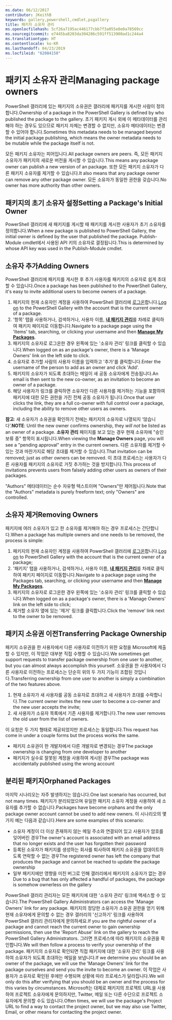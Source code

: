 ```yaml
---
ms.date: 06/12/2017
contributor: JKeithB
keywords: gallery,powershell,cmdlet,psgallery
title: 패키지 소유자 관리
ms.openlocfilehash: 5cf26a7195ac446177cbb7f3a055e8e0a78569cc
ms.sourcegitcommit: e7445ba8203da304286c591ff513900ad1c244a4
ms.translationtype: HT
ms.contentlocale: ko-KR
ms.lasthandoff: 04/23/2019
ms.locfileid: "62084150"
---
```

# <a name="managing-package-owners"></a><span data-ttu-id="a7ed6-103">패키지 소유자 관리</span><span class="sxs-lookup"><span data-stu-id="a7ed6-103">Managing package owners</span></span>

<span data-ttu-id="a7ed6-104">PowerShell 갤러리에 있는 패키지의 소유권은 갤러리에 패키지를 게시한 사람이 정의합니다.</span><span class="sxs-lookup"><span data-stu-id="a7ed6-104">Ownership of a package in the PowerShell Gallery is defined by who published the package to the gallery.</span></span>
<span data-ttu-id="a7ed6-105">초기 패키지 게시 외에 이 메타데이터를 관리해야 하는 경우도 있으므로 패키지 자체는 변경할 수 없지만, 소유자 메타데이터는 변경할 수 있어야 합니다.</span><span class="sxs-lookup"><span data-stu-id="a7ed6-105">Sometimes this metadata needs to be managed beyond the initial package publishing, which means the owner metadata needs to be mutable while the package itself is not.</span></span>

<span data-ttu-id="a7ed6-106">모든 패키지 소유자는 피어입니다.</span><span class="sxs-lookup"><span data-stu-id="a7ed6-106">All package owners are peers.</span></span>
<span data-ttu-id="a7ed6-107">즉, 모든 패키지 소유자가 패키지의 새로운 버전을 게시할 수 있습니다.</span><span class="sxs-lookup"><span data-stu-id="a7ed6-107">This means any package owner can publish a new version of an package.</span></span> <span data-ttu-id="a7ed6-108">또한 모든 패키지 소유자가 다른 패키지 소유자를 제거할 수 있습니다.</span><span class="sxs-lookup"><span data-stu-id="a7ed6-108">It also means that any package owner can remove any other package owner.</span></span>
<span data-ttu-id="a7ed6-109">모든 소유자가 동일한 권한을 갖습니다.</span><span class="sxs-lookup"><span data-stu-id="a7ed6-109">No owner has more authority than other owners.</span></span>

## <a name="setting-a-packages-initial-owner"></a><span data-ttu-id="a7ed6-110">패키지의 초기 소유자 설정</span><span class="sxs-lookup"><span data-stu-id="a7ed6-110">Setting a Package's Initial Owner</span></span>

<span data-ttu-id="a7ed6-111">PowerShell 갤러리에 새 패키지를 게시할 때 패키지를 게시한 사용자가 초기 소유자를 정의합니다.</span><span class="sxs-lookup"><span data-stu-id="a7ed6-111">When a new package is published to PowerShell Gallery, the initial owner is defined by the user that published the package.</span></span> <span data-ttu-id="a7ed6-112">Publish-Module cmdlet에서 사용된 API 키의 소유자로 결정됩니다.</span><span class="sxs-lookup"><span data-stu-id="a7ed6-112">This is determined by whose API key was used in the Publish-Module cmdlet.</span></span>

## <a name="adding-owners"></a><span data-ttu-id="a7ed6-113">소유자 추가</span><span class="sxs-lookup"><span data-stu-id="a7ed6-113">Adding Owners</span></span>

<span data-ttu-id="a7ed6-114">PowerShell 갤러리에 패키지를 게시한 후 추가 사용자를 패키지의 소유자로 쉽게 초대할 수 있습니다.</span><span class="sxs-lookup"><span data-stu-id="a7ed6-114">Once a package has been published to the PowerShell Gallery, it's easy to invite additional users to become owners of a package.</span></span>

1. <span data-ttu-id="a7ed6-115">패키지의 현재 소유자인 계정을 사용하여 PowerShell 갤러리에 [로그온](https://powershellgallery.com/users/account/LogOn)합니다.</span><span class="sxs-lookup"><span data-stu-id="a7ed6-115">[Log on](https://powershellgallery.com/users/account/LogOn) to the PowerShell Gallery with the account that is the current owner of a package.</span></span>
2. <span data-ttu-id="a7ed6-116">'항목' 탭을 사용하거나, 검색하거나, 사용자 이름, [**내 패키지 관리**](https://www.powershellgallery.com/account/Packages)를 차례로 클릭하여 패키지 페이지로 이동합니다.</span><span class="sxs-lookup"><span data-stu-id="a7ed6-116">Navigate to a package page using the 'Items' tab, searching, or clicking your username and then [**Manage My Packages**](https://www.powershellgallery.com/account/Packages).</span></span>
3. <span data-ttu-id="a7ed6-117">패키지의 소유자로 로그온한 경우 왼쪽에 있는 '소유자 관리' 링크를 클릭할 수 있습니다.</span><span class="sxs-lookup"><span data-stu-id="a7ed6-117">When logged on as an package's owner, there is a 'Manage Owners' link on the left side to click.</span></span>
4. <span data-ttu-id="a7ed6-118">소유자로 추가할 사람의 사용자 이름을 입력하고 '추가'를 클릭합니다.</span><span class="sxs-lookup"><span data-stu-id="a7ed6-118">Enter the username of the person to add as an owner and click 'Add'.</span></span>
5. <span data-ttu-id="a7ed6-119">패키지의 소유자가 되도록 초대하는 메일이 새 공동 소유자에게 전송됩니다.</span><span class="sxs-lookup"><span data-stu-id="a7ed6-119">An email is then sent to the new co-owner, as an invitation to become an owner of a package.</span></span>
6. <span data-ttu-id="a7ed6-120">해당 사용자가 링크를 클릭하면 소유자인 다른 사용자를 제거하는 기능을 포함하여 패키지에 대한 모든 권한을 가진 전체 공동 소유자가 됩니다.</span><span class="sxs-lookup"><span data-stu-id="a7ed6-120">Once that user clicks the link, they are a full co-owner with full control over a package, including the ability to remove other users as owners.</span></span>

<span data-ttu-id="a7ed6-121">**참고**: 새 소유자가 소유권을 확인하기 전에는 패키지의 소유자로 나열되지 ‘않습니다’.</span><span class="sxs-lookup"><span data-stu-id="a7ed6-121">**NOTE**: Until the new owner confirms ownership, they *will not* be listed as an owner of a package.</span></span>
<span data-ttu-id="a7ed6-122">**소유자 관리** 페이지를 보고 있는 경우 현재 소유자에 "승인 보류 중" 항목이 표시됩니다.</span><span class="sxs-lookup"><span data-stu-id="a7ed6-122">When viewing the **Manage Owners** page, you will see a "pending approval" entry in the current owners.</span></span>
<span data-ttu-id="a7ed6-123">다른 소유자를 제거할 수 있는 것과 마찬가지로 해당 초대를 제거할 수 있습니다.</span><span class="sxs-lookup"><span data-stu-id="a7ed6-123">That invitation can be removed; just as other owners can be removed.</span></span>
<span data-ttu-id="a7ed6-124">이 초대 프로세스는 사용자가 다른 사용자를 패키지의 소유자로 거짓 추가하는 것을 방지합니다.</span><span class="sxs-lookup"><span data-stu-id="a7ed6-124">This process of invitations prevents users from falsely adding other users as owners of their packages.</span></span>

<span data-ttu-id="a7ed6-125">"Authors" 메타데이터는 순수 자유형 텍스트이며 "Owners"만 제어됩니다.</span><span class="sxs-lookup"><span data-stu-id="a7ed6-125">Note that the "Authors" metadata is purely freeform text; only "Owners" are controlled.</span></span>


## <a name="removing-owners"></a><span data-ttu-id="a7ed6-126">소유자 제거</span><span class="sxs-lookup"><span data-stu-id="a7ed6-126">Removing Owners</span></span>

<span data-ttu-id="a7ed6-127">패키지에 여러 소유자가 있고 한 소유자를 제거해야 하는 경우 프로세스는 간단합니다.</span><span class="sxs-lookup"><span data-stu-id="a7ed6-127">When a package has multiple owners and one needs to be removed, the process is simple:</span></span>

1. <span data-ttu-id="a7ed6-128">패키지의 현재 소유자인 계정을 사용하여 PowerShell 갤러리에 [로그온](https://powershellgallery.com/users/account/LogOn)합니다.</span><span class="sxs-lookup"><span data-stu-id="a7ed6-128">[Log on](https://powershellgallery.com/users/account/LogOn) to PowerShell Gallery with the account that is the current owner of a package;</span></span>
2. <span data-ttu-id="a7ed6-129">'패키지' 탭을 사용하거나, 검색하거나, 사용자 이름, [**내 패키지 관리**](https://www.powershellgallery.com/account/Packages)를 차례로 클릭하여 패키지 페이지로 이동합니다.</span><span class="sxs-lookup"><span data-stu-id="a7ed6-129">Navigate to a package page using the Packages tab, searching, or clicking your username and then [**Manage My Packages**](https://www.powershellgallery.com/account/Packages).</span></span>
3. <span data-ttu-id="a7ed6-130">패키지의 소유자로 로그온한 경우 왼쪽에 있는 '소유자 관리' 링크를 클릭할 수 있습니다.</span><span class="sxs-lookup"><span data-stu-id="a7ed6-130">When logged on as a package's owner, there is a 'Manage Owners' link on the left side to click;</span></span>
4. <span data-ttu-id="a7ed6-131">제거할 소유자 옆에 있는 '제거' 링크를 클릭합니다.</span><span class="sxs-lookup"><span data-stu-id="a7ed6-131">Click the 'remove' link next to the owner to be removed.</span></span>



## <a name="transferring-package-ownership"></a><span data-ttu-id="a7ed6-132">패키지 소유권 이전</span><span class="sxs-lookup"><span data-stu-id="a7ed6-132">Transferring Package Ownership</span></span>

<span data-ttu-id="a7ed6-133">패키지 소유권을 한 사용자에서 다른 사용자로 이전하기 위한 요청을 Microsoft에 제출할 수 있지만, 이 작업은 대부분 직접 수행할 수 있습니다.</span><span class="sxs-lookup"><span data-stu-id="a7ed6-133">We sometimes get support requests to transfer package ownership from one user to another, but you can almost always accomplish this yourself.</span></span>
<span data-ttu-id="a7ed6-134">소유권을 한 사용자에서 다른 사용자로 이전하는 프로세스는 단순히 위의 두 가지 기능이 조합된 것입니다.</span><span class="sxs-lookup"><span data-stu-id="a7ed6-134">Transferring ownership from one user to another is simply a combination of the two features above.</span></span>

1. <span data-ttu-id="a7ed6-135">현재 소유자가 새 사용자를 공동 소유자로 초대하고 새 사용자가 초대를 수락합니다.</span><span class="sxs-lookup"><span data-stu-id="a7ed6-135">The current owner invites the new user to become a co-owner and the new user accepts the invite;</span></span>
2. <span data-ttu-id="a7ed6-136">새 사용자가 소유자 목록에서 기존 사용자를 제거합니다.</span><span class="sxs-lookup"><span data-stu-id="a7ed6-136">The new user removes the old user from the list of owners.</span></span>

<span data-ttu-id="a7ed6-137">이 요청은 두 가지 형태로 제공되었지만 프로세스는 동일합니다.</span><span class="sxs-lookup"><span data-stu-id="a7ed6-137">This request has come in under a couple forms but the process works the same.</span></span>

- <span data-ttu-id="a7ed6-138">패키지 소유권이 한 개발자에서 다른 개발자로 변경되는 경우</span><span class="sxs-lookup"><span data-stu-id="a7ed6-138">The package ownership is changing from one developer to another</span></span>
- <span data-ttu-id="a7ed6-139">패키지가 실수로 잘못된 계정을 사용하여 게시된 경우</span><span class="sxs-lookup"><span data-stu-id="a7ed6-139">The package was accidentally published using the wrong account</span></span>


## <a name="orphaned-packages"></a><span data-ttu-id="a7ed6-140">분리된 패키지</span><span class="sxs-lookup"><span data-stu-id="a7ed6-140">Orphaned Packages</span></span>

<span data-ttu-id="a7ed6-141">마지막 시나리오는 자주 발생하지는 않습니다.</span><span class="sxs-lookup"><span data-stu-id="a7ed6-141">One last scenario has occurred, but not many times.</span></span>
<span data-ttu-id="a7ed6-142">패키지가 분리되었으며 유일한 패키지 소유자 계정을 사용하여 새 소유자를 추가할 수 없습니다.</span><span class="sxs-lookup"><span data-stu-id="a7ed6-142">Packages have become orphans and the only package owner account cannot be used to add new owners.</span></span>
<span data-ttu-id="a7ed6-143">이 시나리오의 몇 가지 예는 다음과 같습니다.</span><span class="sxs-lookup"><span data-stu-id="a7ed6-143">Here are some examples of this scenario:</span></span>

- <span data-ttu-id="a7ed6-144">소유자 계정이 더 이상 존재하지 않는 메일 주소와 연결되어 있고 사용자가 암호를 잊어버린 경우</span><span class="sxs-lookup"><span data-stu-id="a7ed6-144">The owner's account is associated with an email address that no longer exists and the user has forgotten their password</span></span>
- <span data-ttu-id="a7ed6-145">등록된 소유자가 패키지를 생성하는 회사를 퇴사하여 패키지 소유권을 업데이트하도록 연락할 수 없는 경우</span><span class="sxs-lookup"><span data-stu-id="a7ed6-145">The registered owner has left the company that produces the package and cannot be reached to update the package ownership</span></span>
- <span data-ttu-id="a7ed6-146">일부 패키지에만 영향을 미친 버그로 인해 갤러리에서 패키지의 소유자가 없는 경우</span><span class="sxs-lookup"><span data-stu-id="a7ed6-146">Due to a bug that has only affected a handful of packages, the package is somehow ownerless on the gallery</span></span>

<span data-ttu-id="a7ed6-147">PowerShell 갤러리 관리자는 모든 패키지에 대한 '소유자 관리' 링크에 액세스할 수 있습니다.</span><span class="sxs-lookup"><span data-stu-id="a7ed6-147">The PowerShell Gallery Administrators can access the 'Manage Owners' link for any package.</span></span>
<span data-ttu-id="a7ed6-148">패키지의 정당한 소유자가 소유권 권한을 얻기 위해 현재 소유자에게 문의할 수 없는 경우 갤러리의 '신고하기' 링크를 사용하여 PowerShell 갤러리 관리자에게 문의하세요.</span><span class="sxs-lookup"><span data-stu-id="a7ed6-148">If you are the rightful owner of a package and cannot reach the current owner to gain ownership permissions, then use the 'Report Abuse' link on the gallery to reach the PowerShell Gallery Administrators.</span></span>
<span data-ttu-id="a7ed6-149">그러면 프로세스에 따라 패키지의 소유권을 확인합니다.</span><span class="sxs-lookup"><span data-stu-id="a7ed6-149">We will then follow a process to verify your ownership of the package.</span></span>
<span data-ttu-id="a7ed6-150">패키지의 소유자로 확인되면 직접 패키지에 대한 '소유자 관리' 링크를 사용하여 소유자가 되도록 초대하는 메일을 보냅니다.</span><span class="sxs-lookup"><span data-stu-id="a7ed6-150">If we determine you should be an owner of the package, we will use the 'Manage Owners' link for the package ourselves and send you the invite to become an owner.</span></span>
<span data-ttu-id="a7ed6-151">이 작업은 사용자가 소유자로 확인된 후에만 수행되며 상황에 따라 프로세스가 달라집니다.</span><span class="sxs-lookup"><span data-stu-id="a7ed6-151">We will only do this after verifying that you should be an owner and the process for this varies by circumstances.</span></span>
<span data-ttu-id="a7ed6-152">Microsoft는 대체로 패키지의 프로젝트 URL을 사용하여 프로젝트 소유자에게 문의하지만, Twitter, 메일 또는 다른 수단으로 프로젝트 소유자에게 문의할 수도 있습니다.</span><span class="sxs-lookup"><span data-stu-id="a7ed6-152">Often times, we will use the package's Project URL to find a way to contact the project owner, but we may also use Twitter, Email, or other means for contacting the project owner.</span></span>
